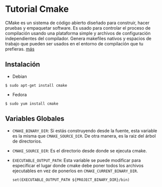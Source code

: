 # Tutorial Cmake

CMake es un sistema de código abierto diseñado para construir, hacer pruebas y empaquetar software. Es usado para controlar el proceso de compilación usando una plataforma simple y archivos de configuración independientes del compilador. Genera makefiles nativos y espacios de trabajo que pueden ser usados en el entorno de compilación que tu prefieras. [más](https://cmake.org/overview/)

## Instalación

* Debian
```
$ sudo apt-get install cmake
```

* Fedora
```
$ sudo yum install cmake
```

## Variables Globales

* `CMAKE_BINARY_DIR`: Si estás construyendo desde la fuente, esta variable es la misma que `CMAKE_SOURCE_DIR`. De otra manera, es la raiz del árbol de directorios.

* `CMAKE_SOURCE_DIR`: Es el directorio desde donde se ejecuta cmake.

* `EXECUTABLE_OUTPUT_PATH`: Esta variable se puede modificar para especificar el lugar donde cmake debe poner todos los archivos ejecutables en vez de ponerlos en `CMAKE_CURRENT_BINARY_DIR`.
  ```
  set(EXECUTABLE_OUTPUT_PATH ${PROJECT_BINARY_DIR}/bin)
  ```
